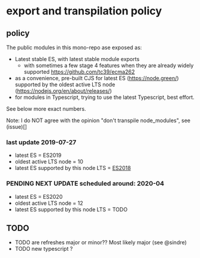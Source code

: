 
# export and transpilation policy

## policy

The public modules in this mono-repo ase exposed as:
- Latest stable ES, with latest stable module exports
  - with sometimes a few stage 4 features when they are already widely supported https://github.com/tc39/ecma262
- as a convenience, pre-built CJS for latest ES (https://node.green/) supported by the oldest active LTS node (https://nodejs.org/en/about/releases/)
- for modules in Typescript, trying to use the latest Typescript, best effort.

See below more exact numbers.

Note: I do NOT agree with the opinion "don't transpile node_modules", see (issue)[]

### last update 2019-07-27
* latest ES = ES2019
* oldest active LTS node = 10
* latest ES supported by this node LTS = [ES2018](https://node.green/#ES2018)

### PENDING NEXT UPDATE scheduled around: 2020-04
* latest ES = ES2020
* oldest active LTS node = 12
* latest ES supported by this node LTS = TODO



## TODO
- TODO are refreshes major or minor?? Most likely major (see @sindre)
- TODO new typescript ?

